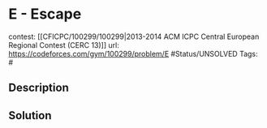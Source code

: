 # E - Escape

contest: [[CFICPC/100299/100299|2013-2014 ACM ICPC Central European Regional Contest (CERC 13)]]
url: https://codeforces.com/gym/100299/problem/E
#Status/UNSOLVED
Tags: #

## Description

## Solution

